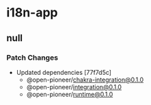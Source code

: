 # i18n-app

## null

### Patch Changes

-   Updated dependencies [77f7d5c]
    -   @open-pioneer/chakra-integration@0.1.0
    -   @open-pioneer/integration@0.1.0
    -   @open-pioneer/runtime@0.1.0
